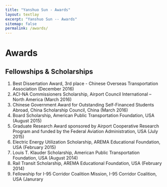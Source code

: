 ```yaml
---
title: "Yanshuo Sun - Awards"
layout: textlay
excerpt: "Yanshuo Sun -- Awards"
sitemap: false
permalink: /awards/
---
```


# Awards 

## Fellowships & Scholarships
  1. Best Dissertation Award, 3rd place - Chinese Overseas Transportation Association (December 2016)
  2. ACI-NA Commissioners Scholarship, Airport Council International – North America (March 2016)
  3. Chinese Government Award for Outstanding Self-Financed Students Abroad, China Scholarship Council, China (March 2016)
  4. Board Scholarship, American Public Transportation Foundation, USA (August 2015)
  5. Graduate Research Award sponsored by Airport Cooperative Research Program and funded by the Federal Aviation Administration, USA          (July 2015)
  6. Electric Energy Utilization Scholarship, AREMA Educational Foundation, USA (February 2015)
  7. Louis T. Klauder Scholarship, American Public Transportation Foundation, USA (August 2014)
  8. Rail Transit Scholarship, AREMA Educational Foundation, USA (February 2014)
  9. Fellowship for I-95 Corridor Coalition Mission, I-95 Corridor Coalition, USA (Janurary 

<br />
